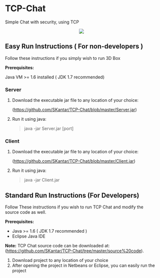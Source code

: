 # TCP-Chat
Simple Chat with security, using TCP

<p align="center">
  <a name="top" href="#"><img src="chat.gif"></a>
</p>

## Easy Run Instructions ( For non-developers )

Follow these instructions if you simply wish to run 3D Box

**Prerequisites:** 

Java VM >= 1.6 installed ( JDK 1.7 recommended)

### Server

1. Download the executable jar file to any location of your choice:

    (https://github.com/SKantar/TCP-Chat/blob/master/Server.jar)

2. Run it using java:

    > java -jar Server.jar [port]
    
### Client

1. Download the executable jar file to any location of your choice:

    (https://github.com/SKantar/TCP-Chat/blob/master/Client.jar)

2. Run it using java:

    > java -jar Client.jar


##  Standard Run Instructions (For Developers)

Follow These instructions if you wish to run TCP Chat and modify the source code
as well.

**Prerequisites:**

* Java >= 1.6 ( JDK 1.7 recommended )
* Eclipse Java IDE

**Note:** TCP Chat source code can be downloaded at: (https://github.com/SKantar/TCP-Chat/tree/master/source%20code).

1. Download project to any location of your choice
2. After opening the project in Netbeans or Eclipse, you can easily run the project
